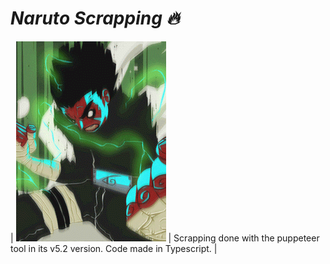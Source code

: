 # <em>Naruto Scrapping :fire:</em>

<!-- Scrapping done with the puppeteer tool in its v5.2 version. Code made in Typescript.
<p style="float: right;" ><img src="screenshots\lee.gif"></p> -->

| ![Lee](screenshots\lee.gif) | Scrapping done with the puppeteer tool in its v5.2 version. Code made in Typescript. |
